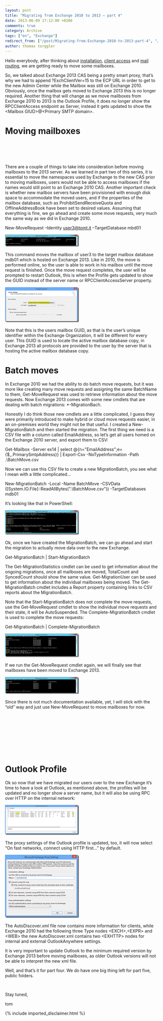 ```yaml
---
layout: post
title: "Migrating from Exchange 2010 to 2013 – part 4"
date: 2013-06-09 17:12:00 +0200
comments: true
category: Archive
tags: ["en", "Exchange"]
redirect_from: ["/post/Migrating-from-Exchange-2010-to-2013-part-4", "/post/migrating-from-exchange-2010-to-2013-part-4"]
author: thomas torggler
---
```

<!-- more -->
<p>Hello everybody, after thinking about <a href="/post/Migrating-from-Exchange-2010-to-2013-part-1.aspx" target="_blank">installation</a>, <a href="/post/Migrating-from-Exchange-2010-to-2013-part-2.aspx" target="_blank">client access</a> and <a href="/post/Migrating-from-Exchange-2010-to-2013-part-3.aspx" target="_blank">mail routing</a>, we are getting ready to move some mailboxes.</p>
<p>So, we talked about Exchange 2013 CAS being a pretty smart proxy, that&rsquo;s why we had to append ?ExchClientVer=15 to the ECP URL in order to get to the new Admin Center while the Mailbox was still on Exchange 2010. Obviously, once the mailbox gets moved to Exchange 2013 this is no longer required. Another thing that will change as we move mailboxes from Exchange 2010 to 2013 is the Outlook Profile, it does no longer show the RPCClientAccess endpoint as Server, instead it gets updated to show the &lt;Mailbox GIUD&gt;@&lt;Primary SMTP domain&gt;.</p>
<h1>Moving mailboxes</h1>
<h1>&nbsp;</h1>
<p>There are a couple of things to take into consideration before moving mailboxes to the 2013 server. As we learned in part two of this series, it is essential to move the namespaces used by Exchange to the new CAS prior to moving mailboxes, users would not be able to access mailboxes if the names would still point to an Exchange 2010 CAS. Another important check is whether new mailbox servers have been provisioned with enough disk space to accommodate the moved users, and if the properties of the mailbox database, such as ProhibitSendReceiveQuota and OfflineAddressBook have been set to desired values. Assuming that everything is fine, we go ahead and create some move requests, very much the same way as we did in Exchange 2010.</p>
<p>New-MoveRequest &ndash;Identity <a href="mailto:user3@tomt.it">user3@tomt.it</a> &ndash;TargetDatabase mbd01</p>
<p><a href="/assets/archive/image_534.png"><img style="display: inline; border-width: 0px;" title="image" src="/assets/archive/image_thumb_532.png" alt="image" width="244" height="40" border="0" /></a></p>
<p>This command moves the mailbox of user3 to the target mailbox database mdb01 which is hosted on Exchange 2013. Like in 2010, the move is performed online, so the user is able to work in his mailbox until the move request is finished. Once the move request completes, the user will be prompted to restart Outlook, this is when the Profile gets updated to show the GUID instead of the server name or RPCClientAccessServer property.</p>
<p><a href="/assets/archive/image_535.png"><img style="display: inline; border-width: 0px;" title="image" src="/assets/archive/image_thumb_533.png" alt="image" width="244" height="116" border="0" /></a></p>
<p>Note that this is the users mailbox GUID, as that is the user&rsquo;s unique identifier within the Exchange Organization, it will be different for every user. This GUID is used to locate the active mailbox database copy, in Exchange 2013 all protocols are provided to the user by the server that is hosting the active mailbox database copy.</p>
<h1>Batch moves</h1>
<p>In Exchange 2010 we had the ability to do batch move requests, but it was more like creating many move requests and assigning the same BatchName to them, Get-MoveRequest was used to retrieve information about the move requests. Now Exchange 2013 comes with some new cmdlets that are dealing with batch migrations: *-MigrationBach.</p>
<p>Honestly I do think those new cmdlets are a little complicated, I guess they were primarily introduced to make hybrid or cloud move requests easier, in an on-premises world they might not be that useful. I created a New-MigrationBatch and then started the migration. The first thing we need is a CSV file with a column called EmailAddress, so let&rsquo;s get all users homed on the Exchange 2010 server, and export them to CSV:</p>
<p>Get-Mailbox -Server ex14 | select @{n="EmailAddress";e={$_.PrimarySmtpAddress}} | Export-Csv -NoTypeInformation -Path .\BatchMove.csv</p>
<p>Now we can use this CSV file to create a new MigrationBatch, you see what I mean with a little complicated&hellip;</p>
<p>New-MigrationBatch -Local -Name BatchMove -CSVData ([System.IO.File]::ReadAllBytes(".\BatchMove.csv")) -TargetDatabases mdb01</p>
<p>It&rsquo;s looking like that in PowerShell:</p>
<p><a href="/assets/archive/image_536.png"><img style="display: inline; border-width: 0px;" title="image" src="/assets/archive/image_thumb_534.png" alt="image" width="244" height="81" border="0" /></a></p>
<p>Ok, once we have created the MigrationBatch, we can go ahead and start the migration to actually move data over to the new Exchange.</p>
<p>Get-MigrationBatch | Start-MigrationBatch</p>
<p>The Get-MigrationStatistics cmdlet can be used to get information about the ongoing migrations, once all mailboxes are moved, TotalCount and SyncedCount should show the same value. Get-MigrationUser can be used to get information about the individual mailboxes being moved. The Get-MigrationBatch cmdlet includes a Report property containing links to CSV reports about the MigrationBatch.</p>
<p>Note that the Start-MigrationBatch does not complete the move requests, use the Get-MoveRequest cmdlet to show the individual move requests and their state, it will be AutoSuspended. The Complete-MigrationBatch cmdlet is used to complete the move requests:</p>
<p>Get-MigrationBatch | Complete-MigrationBatch</p>
<p><a href="/assets/archive/image_537.png"><img style="display: inline; border-width: 0px;" title="image" src="/assets/archive/image_thumb_535.png" alt="image" width="244" height="78" border="0" /></a></p>
<p>If we run the Get-MoveRequest cmdlet again, we will finally see that mailboxes have been moved to Exchange 2013.</p>
<p><a href="/assets/archive/image_538.png"><img style="display: inline; border-width: 0px;" title="image" src="/assets/archive/image_thumb_536.png" alt="image" width="244" height="56" border="0" /></a></p>
<p>Since there is not much documentation available, yet, I will stick with the &ldquo;old&rdquo; way and just use New-MoveRequest to move mailboxes for now.</p>
<h1>&nbsp;</h1>
<p>&nbsp;</p>
<p>&nbsp;</p>
<h1>Outlook Profile</h1>
<p>Ok so now that we have migrated our users over to the new Exchange it&rsquo;s time to have a look at Outlook, as mentioned above, the profiles will be updated and no longer show a server name, but it will also be using RPC over HTTP on the internal network:</p>
<p><a href="/assets/archive/image_539.png"><img style="display: inline; border-width: 0px;" title="image" src="/assets/archive/image_thumb_537.png" alt="image" width="244" height="99" border="0" /></a></p>
<p>The proxy settings of the Outlook profile is updated, too, it will now select &ldquo;On fast networks, connect using HTTP first&hellip;&rdquo; by default.</p>
<p><a href="/assets/archive/image_540.png"><img style="display: inline; border-width: 0px;" title="image" src="/assets/archive/image_thumb_538.png" alt="image" width="244" height="208" border="0" /></a></p>
<p>The AutoDiscover.xml file now contains more information for clients, while Exchange 2010 had the following three Type nodes &lt;EXCH&gt;,&lt;EXPR&gt; and &lt;WEB&gt; the new AutoDiscover.xml contains two &lt;EXHTTP&gt; nodes for internal and external OutlookAnywhere settings.</p>
<p>It is very important to update Outlook to the minimum required version by Exchange 2013 before moving mailboxes, as older Outlook versions will not be able to interpret the new xml file.</p>
<p>Well, and that&rsquo;s it for part four. We do have one big thing left for part five, public folders.</p>
<p>&nbsp;</p>
<p>Stay tuned,</p>
<p>tom</p>
{% include imported_disclaimer.html %}
